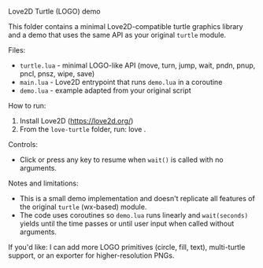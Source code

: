 Love2D Turtle (LOGO) demo

This folder contains a minimal Love2D-compatible turtle graphics library and a demo that uses the same API as your original `turtle` module.

Files:

- `turtle.lua` - minimal LOGO-like API (move, turn, jump, wait, pndn, pnup, pncl, pnsz, wipe, save)
- `main.lua` - Love2D entrypoint that runs `demo.lua` in a coroutine
- `demo.lua` - example adapted from your original script

How to run:

1. Install Love2D (https://love2d.org/)
2. From the `love-turtle` folder, run: love .

Controls:

- Click or press any key to resume when `wait()` is called with no arguments.

Notes and limitations:

- This is a small demo implementation and doesn't replicate all features of the original `turtle` (wx-based) module.
- The code uses coroutines so `demo.lua` runs linearly and `wait(seconds)` yields until the time passes or until user input when called without arguments.

If you'd like: I can add more LOGO primitives (circle, fill, text), multi-turtle support, or an exporter for higher-resolution PNGs.
